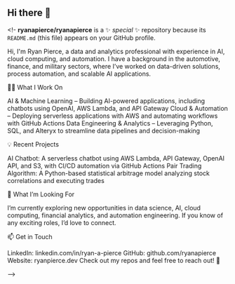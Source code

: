 ## Hi there 👋

<!-
**ryanapierce/ryanapierce** is a ✨ _special_ ✨ repository because its `README.md` (this file) appears on your GitHub profile.

Hi, I'm Ryan Pierce, a data and analytics professional with experience in AI, cloud computing, and automation. I have a background in the automotive, finance, and military sectors, where I’ve worked on data-driven solutions, process automation, and scalable AI applications.

👨‍💻 What I Work On

AI & Machine Learning – Building AI-powered applications, including chatbots using OpenAI, AWS Lambda, and API Gateway
Cloud & Automation – Deploying serverless applications with AWS and automating workflows with GitHub Actions
Data Engineering & Analytics – Leveraging Python, SQL, and Alteryx to streamline data pipelines and decision-making

💡 Recent Projects

AI Chatbot: A serverless chatbot using AWS Lambda, API Gateway, OpenAI API, and S3, with CI/CD automation via GitHub Actions
Pair Trading Algorithm: A Python-based statistical arbitrage model analyzing stock correlations and executing trades

🔎 What I’m Looking For

I’m currently exploring new opportunities in data science, AI, cloud computing, financial analytics, and automation engineering. If you know of any exciting roles, I’d love to connect.

📫 Get in Touch

LinkedIn: linkedin.com/in/ryan-a-pierce
GitHub: github.com/ryanapierce
Website: ryanpierce.dev
Check out my repos and feel free to reach out! 🚀

-->
